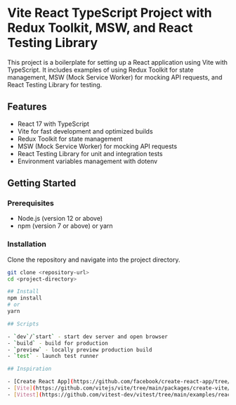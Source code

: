 # Vite React TypeScript Project with Redux Toolkit, MSW, and React Testing Library

This project is a boilerplate for setting up a React application using Vite with TypeScript. It includes examples of using Redux Toolkit for state management, MSW (Mock Service Worker) for mocking API requests, and React Testing Library for testing.

## Features

- React 17 with TypeScript
- Vite for fast development and optimized builds
- Redux Toolkit for state management
- MSW (Mock Service Worker) for mocking API requests
- React Testing Library for unit and integration tests
- Environment variables management with dotenv

## Getting Started

### Prerequisites

- Node.js (version 12 or above)
- npm (version 7 or above) or yarn

### Installation

Clone the repository and navigate into the project directory.

```bash
git clone <repository-url>
cd <project-directory>

## Install
npm install
# or
yarn

## Scripts

- `dev`/`start` - start dev server and open browser
- `build` - build for production
- `preview` - locally preview production build
- `test` - launch test runner

## Inspiration

- [Create React App](https://github.com/facebook/create-react-app/tree/main/packages/cra-template)
- [Vite](https://github.com/vitejs/vite/tree/main/packages/create-vite/template-react)
- [Vitest](https://github.com/vitest-dev/vitest/tree/main/examples/react-testing-lib)
```
